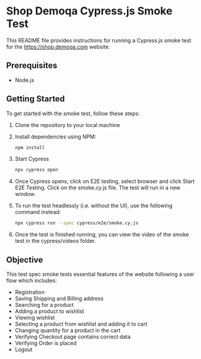 # Shop Demoqa Cypress.js Smoke Test

This README file provides instructions for running a Cypress.js smoke test for the https://shop.demoqa.com website.

## Prerequisites

- Node.js

## Getting Started
To get started with the smoke test, follow these steps:

1. Clone the repository to your local machine

2. Install dependencies using NPM:
    ```bash
    npm install
    ```

3. Start Cypress
    ```bash
    npx cypress open
    ```

4. Once Cypress opens, click on E2E testing, select browser and click Start E2E Testing. Click on the smoke.cy.js file. The test will run in a new window.

5. To run the test headlessly (i.e. without the UI), use the following command instead:
    ```bash
    npx cypress run --spec cypress/e2e/smoke.cy.js
    ```

6. Once the test is finished running, you can view the video of the smoke test in the cypress/videos folder.

## Objective
This test spec smoke tests essential features of the website following a user flow which includes:
- Registration
- Saving Shipping and Billing address
- Searching for a product
- Adding a product to wishlist
- Viewing wishlist
- Selecting a product from wishlist and adding it to cart
- Changing quantity for a product in the cart
- Verifying Checkout page contains correct data
- Verifying Order is placed
- Logout
